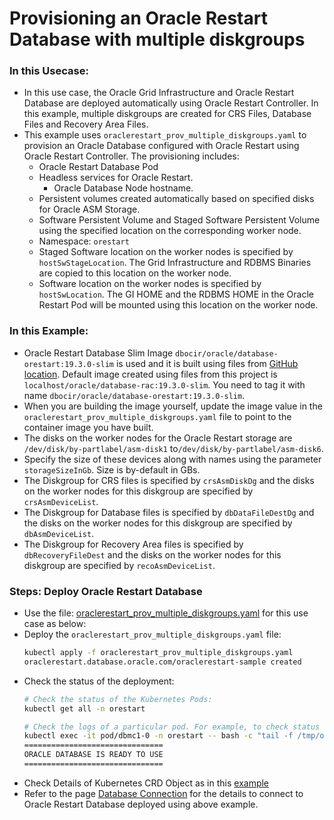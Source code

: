 # Provisioning an Oracle Restart Database with multiple diskgroups
### In this Usecase:
* In this use case, the Oracle Grid Infrastructure and Oracle Restart Database are deployed automatically using Oracle Restart Controller. In this example, multiple diskgroups are created for CRS Files, Database Files and Recovery Area Files. 
* This example uses `oraclerestart_prov_multiple_diskgroups.yaml` to provision an Oracle Database configured with Oracle Restart using Oracle Restart Controller. The provisioning includes:
  * Oracle Restart Database Pod
  * Headless services for Oracle Restart.
    * Oracle Database Node hostname.
  * Persistent volumes created automatically based on specified disks for Oracle ASM Storage.
  * Software Persistent Volume and Staged Software Persistent Volume using the specified location on the corresponding worker node.
  * Namespace: `orestart`
  * Staged Software location on the worker nodes is specified by `hostSwStageLocation`. The Grid Infrastructure and RDBMS Binaries are copied to this location on the worker node.
  * Software location on the worker nodes is specified by `hostSwLocation`. The GI HOME and the RDBMS HOME in the Oracle Restart Pod will be mounted using this location on the worker node.
### In this Example:
  * Oracle Restart Database Slim Image `dbocir/oracle/database-orestart:19.3.0-slim` is used and it is built using files from [GitHub location](https://github.com/oracle/docker-images/tree/main/OracleDatabase/RAC/OracleRealApplicationClusters#building-oracle-rac-database-container-slim-image). Default image created using files from this project is `localhost/oracle/database-rac:19.3.0-slim`. You need to tag it with name `dbocir/oracle/database-orestart:19.3.0-slim`. 
  * When you are building the image yourself, update the image value in the `oraclerestart_prov_multiple_diskgroups.yaml` file to point to the container image you have built. 
  * The disks on the worker nodes for the Oracle Restart storage are `/dev/disk/by-partlabel/asm-disk1` to`/dev/disk/by-partlabel/asm-disk6`. 
  * Specify the size of these devices along with names using the parameter `storageSizeInGb`. Size is by-default in GBs. 
  * The Diskgroup for CRS files is specified by `crsAsmDiskDg` and the disks on the worker nodes for this diskgroup are specified by `crsAsmDeviceList`. 
  * The Diskgroup for Database files is specified by `dbDataFileDestDg` and the disks on the worker nodes for this diskgroup are specified by `dbAsmDeviceList`. 
  * The Diskgroup for Recovery Area files is specified by `dbRecoveryFileDest` and the disks on the worker nodes for this diskgroup are specified by `recoAsmDeviceList`. 

### Steps: Deploy Oracle Restart Database
* Use the file: [oraclerestart_prov_multiple_diskgroups.yaml](./oraclerestart_prov_multiple_diskgroups.yaml) for this use case as below:
* Deploy the `oraclerestart_prov_multiple_diskgroups.yaml` file:
    ```sh
    kubectl apply -f oraclerestart_prov_multiple_diskgroups.yaml
    oraclerestart.database.oracle.com/oraclerestart-sample created
    ```
* Check the status of the deployment:
    ```sh
    # Check the status of the Kubernetes Pods:    
    kubectl get all -n orestart

    # Check the logs of a particular pod. For example, to check status of pod "dbmc1-0":    
    kubectl exec -it pod/dbmc1-0 -n orestart -- bash -c "tail -f /tmp/orod/oracle_db_setup.log"
    ===============================
    ORACLE DATABASE IS READY TO USE
    ===============================
    ```
* Check Details of Kubernetes CRD Object as in this [example](./oraclerestart_prov_multiple_diskgroups.txt)
* Refer to the page [Database Connection](./database_connection.md) for the details to connect to Oracle Restart Database deployed using above example.
